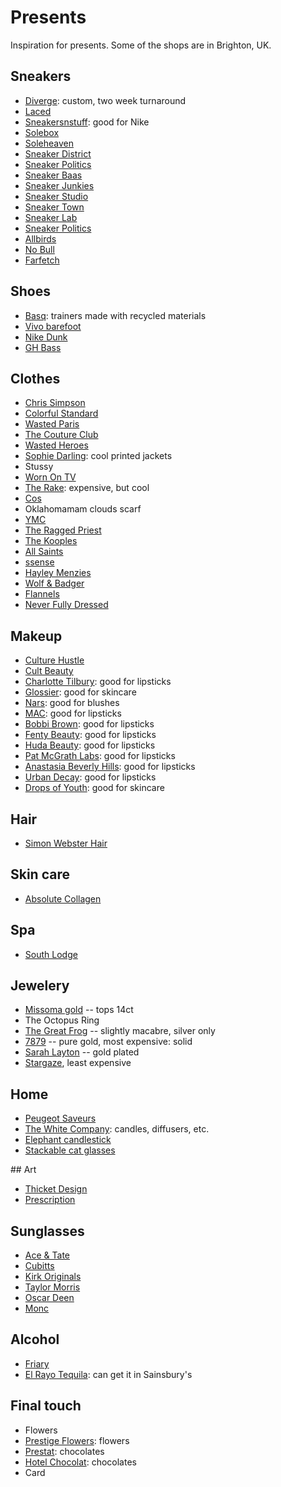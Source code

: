 # Presents

Inspiration for presents. Some of the shops are in Brighton, UK.

## Sneakers

- [Diverge](https://www.diverge-sneakers.com/): custom, two week turnaround
- [Laced](https://www.laced.com/)
- [Sneakersnstuff](https://www.sneakersnstuff.com/en/): good for Nike
- [Solebox](https://www.solebox.com/en_GB/home)
- [Soleheaven](https://www.soleheaven.com/)
- [Sneaker District](https://www.sneakerdistrict.com/)
- [Sneaker Politics](https://sneakerpolitics.com/)
- [Sneaker Baas](https://www.sneakerbaas.com/)
- [Sneaker Junkies](https://www.sneakerjunkiesusa.com/)
- [Sneaker Studio](https://sneakerstudio.com/)
- [Sneaker Town](https://www.sneakertown.com/)
- [Sneaker Lab](https://www.sneakerlab.com/)
- [Sneaker Politics](https://sneakerpolitics.com/)
- [Allbirds](https://www.allbirds.co.uk/)
- [No Bull](https://www.nobullproject.com/)
- [Farfetch](https://www.farfetch.com/)

## Shoes

- [Basq](https://basqcompany.com/pages/women-men): trainers made with recycled materials
- [Vivo barefoot](https://www.vivobarefoot.com/uk/)
- [Nike Dunk](https://www.nike.com/gb/w/dunk-shoes-90aohzy7ok)
- [GH Bass](https://www.ghbass-eu.com/)

## Clothes

- [Chris Simpson](https://picturesthatigoneanddone.com/collections/clothing)
- [Colorful Standard](colorfulstandard.com)
- [Wasted Paris](https://wasted.fr/)
- [The Couture Club](https://www.thecoutureclub.com/)
- [Wasted Heroes](https://www.wastedheroes-shop.com/collections/side-smiley)
- [Sophie Darling](https://www.sophiedarling.com/): cool printed jackets
- Stussy
- [Worn On TV](https://wornontv.net/loot/nicholas/)
- [The Rake](https://therake.com/): expensive, but cool
- [Cos](https://www.cosstores.com/)
- Oklahomamam clouds scarf
- [YMC](https://www.youmustcreate.com/)
- [The Ragged Priest](https://www.theraggedpriest.com/)
- [The Kooples](https://www.thekooples.com/uk_en/)
- [All Saints](https://www.allsaints.com/)
- [ssense](https://www.ssense.com/en-gb)
- [Hayley Menzies](https://www.hayleymenzies.com/)
- [Wolf \& Badger](https://www.wolfandbadger.com/uk/)
- [Flannels](https://www.flannels.com/)
- [Never Fully Dressed](https://www.neverfullydressed.com/)

## Makeup

- [Culture Hustle](https://www.culturehustle.com/)
- [Cult Beauty](https://www.cultbeauty.co.uk/)
- [Charlotte Tilbury](https://www.charlottetilbury.com/uk/): good for lipsticks
- [Glossier](https://www.glossier.com/uk/en_gb): good for skincare
- [Nars](https://www.narscosmetics.co.uk/en_GB/home): good for blushes
- [MAC](https://www.maccosmetics.co.uk/): good for lipsticks
- [Bobbi Brown](https://www.bobbibrown.co.uk/): good for lipsticks
- [Fenty Beauty](https://www.fentybeauty.com/): good for lipsticks
- [Huda Beauty](https://www.hudabeauty.com/): good for lipsticks
- [Pat McGrath Labs](https://www.patmcgrath.com/): good for lipsticks
- [Anastasia Beverly Hills](https://www.anastasiabeverlyhills.com/): good for lipsticks
- [Urban Decay](https://www.urbandecay.co.uk/en_GB/home): good for lipsticks
- [Drops of Youth](https://www.thebodyshop.com/en-gb/face/serums-treatments/drops-of-youth-youth-concentrate/p/p000136): good for skincare

## Hair

- [Simon Webster Hair](https://www.simonwebsterhair.com/get-in-touch)

## Skin care

- [Absolute Collagen](https://www.absolutecollagen.com/)

## Spa

- [South Lodge](https://www.exclusive.co.uk/the-spa-at-south-lodge/)

## Jewelery

- [Missoma gold](https://www.missoma.com/products/zenyu-fan-necklace-18ct-gold-plated) -- tops 14ct
- The Octopus Ring
- [The Great Frog](https://www.thegreatfroglondon.com/) -- slightly macabre, silver only
- [7879](https://7879.co/) -- pure gold, most expensive: solid
- [Sarah Layton](https://sarahlayton.co.uk/) -- gold plated
- [Stargaze](https://stargazejewelry.com/collections/drop-02), least expensive

## Home

- [Peugeot Saveurs](https://uk.peugeot-saveurs.com/en/bali-palais-des-epices-bali-black-cast-iron-pepper-mill-and-its-salt-cellar-as-a-gift-box.html)
- [The White Company](https://www.thewhitecompany.com/uk/): candles, diffusers, etc.
- [Elephant candlestick](https://www.hi-werns.com/uk/Candle-holder-parrot-on-elephant-pink-blue-white/54381)
- [Stackable cat glasses](https://doiydesign.com/products/kitty-ginger/)


## Art

- [Thicket Design](https://thicketdesign.com/shop)
- [Prescription](https://www.prescriptionart.com/products/pattern-up-soak-up-those-lies)

## Sunglasses

- [Ace & Tate](https://www.aceandtate.com/gb/)
- [Cubitts](https://www.cubitts.com/)
- [Kirk Originals](https://www.kirkoriginals.com/)
- [Taylor Morris](https://www.taylormorriseyewear.com/)
- [Oscar Deen](https://www.oscardeen.com/products/fraser-m-series-treacle?variant=40400330817618)
- [Monc](https://www.monclondon.com/)

## Alcohol

- [Friary](https://www.friarydrinks.co.uk/)
- [El Rayo Tequila](https://elrayotequila.com/): can get it in Sainsbury's

## Final touch

- Flowers
- [Prestige Flowers](https://www.prestigeflowers.co.uk/): flowers
- [Prestat](https://www.prestat.co.uk/): chocolates
- [Hotel Chocolat](https://www.hotelchocolat.com/uk/): chocolates
- Card
